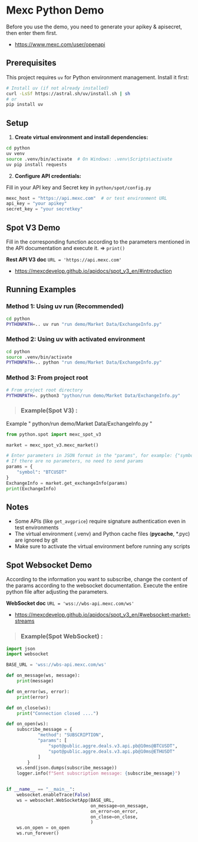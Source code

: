 # Mexc Python Demo

Before you use the demo, you need to generate your apikey & apisecret, then enter them first.

* <https://www.mexc.com/user/openapi>

## Prerequisites

This project requires `uv` for Python environment management. Install it first:

```bash
# Install uv (if not already installed)
curl -LsSf https://astral.sh/uv/install.sh | sh
# or
pip install uv
```

## Setup

1. **Create virtual environment and install dependencies:**

```bash
cd python
uv venv
source .venv/bin/activate  # On Windows: .venv\Scripts\activate
uv pip install requests
```

2. **Configure API credentials:**

Fill in your API key and Secret key in `python/spot/config.py`

```python
mexc_host = "https://api.mexc.com"  # or test environment URL
api_key = "your apikey"
secret_key = "your secretkey"
```

## Spot V3 Demo

Fill in the corresponding function according to the parameters mentioned in the API documentation and execute it. => `print()`

**Rest API V3 doc**   `URL = 'https://api.mexc.com'`

* <https://mexcdevelop.github.io/apidocs/spot_v3_en/#introduction>

## Running Examples

### Method 1: Using uv run (Recommended)

```bash
cd python
PYTHONPATH=.. uv run "run demo/Market Data/ExchangeInfo.py"
```

### Method 2: Using uv with activated environment

```bash
cd python
source .venv/bin/activate
PYTHONPATH=.. python "run demo/Market Data/ExchangeInfo.py"
```

### Method 3: From project root

```bash
# From project root directory
PYTHONPATH=. python3 "python/run demo/Market Data/ExchangeInfo.py"
```

> ### Example(Spot V3) :

Example " python/run demo/Market Data/ExchangeInfo.py "

```python
from python.spot import mexc_spot_v3

market = mexc_spot_v3.mexc_market()

# Enter parameters in JSON format in the "params", for example: {"symbol":"BTCUSDT", "limit":"200"}
# If there are no parameters, no need to send params
params = {
    "symbol": "BTCUSDT"
}
ExchangeInfo = market.get_exchangeInfo(params)
print(ExchangeInfo)
```

## Notes

- Some APIs (like `get_avgprice`) require signature authentication even in test environments
- The virtual environment (.venv) and Python cache files (__pycache__, *.pyc) are ignored by git
- Make sure to activate the virtual environment before running any scripts

## Spot Websocket Demo

According to the information you want to subscribe, change the content of the params according to the websocket documentation.   Execute the entire python file after adjusting the parameters.

**WebSocket doc**   `URL = 'wss://wbs-api.mexc.com/ws'`

* <https://mexcdevelop.github.io/apidocs/spot_v3_en/#websocket-market-streams>


> ### Example(Spot WebSocket) :
```python
import json
import websocket

BASE_URL = 'wss://wbs-api.mexc.com/ws'

def on_message(ws, message):
    print(message)

def on_error(ws, error):
    print(error)

def on_close(ws):
    print("Connection closed ....")

def on_open(ws):
    subscribe_message = {
            "method": "SUBSCRIPTION",
            "params": [
                "spot@public.aggre.deals.v3.api.pb@10ms@BTCUSDT",
                "spot@public.aggre.deals.v3.api.pb@10ms@ETHUSDT"
            ]
        }
    ws.send(json.dumps(subscribe_message))
    logger.info(f"Sent subscription message: {subscribe_message}")


if __name__ == "__main__":
    websocket.enableTrace(False)
    ws = websocket.WebSocketApp(BASE_URL,
                                on_message=on_message,
                                on_error=on_error,
                                on_close=on_close,
                                )
    ws.on_open = on_open
    ws.run_forever()

```
